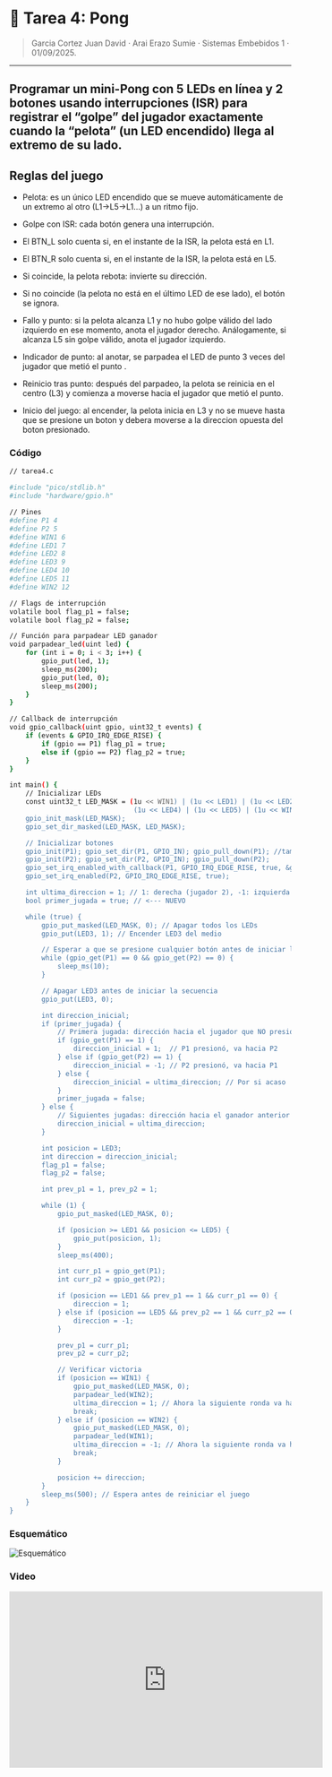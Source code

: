 # 🤖 Tarea 4: Pong
> Garcia Cortez Juan David · Arai Erazo Sumie ·  Sistemas Embebidos 1  ·  01/09/2025.

---

## Programar un mini-Pong con 5 LEDs en línea y 2 botones usando interrupciones (ISR) para registrar el “golpe” del jugador exactamente cuando la “pelota” (un LED encendido) llega al extremo de su lado.

## Reglas del juego
* Pelota: es un único LED encendido que se mueve automáticamente de un extremo al otro (L1→L5→L1…) a un ritmo fijo.

* Golpe con ISR: cada botón genera una interrupción.

* El BTN_L solo cuenta si, en el instante de la ISR, la pelota está en L1.

* El BTN_R solo cuenta si, en el instante de la ISR, la pelota está en L5.

* Si coincide, la pelota rebota: invierte su dirección.

* Si no coincide (la pelota no está en el último LED de ese lado), el botón se ignora.

* Fallo y punto: si la pelota alcanza L1 y no hubo golpe válido del lado izquierdo en ese momento, anota el jugador derecho. Análogamente, si alcanza L5 sin golpe válido, anota el jugador izquierdo.

* Indicador de punto: al anotar, se parpadea el LED de punto 3 veces del jugador que metió el punto .

* Reinicio tras punto: después del parpadeo, la pelota se reinicia en el centro (L3) y comienza a moverse hacia el jugador que metió el punto.

* Inicio del juego: al encender, la pelota inicia en L3 y no se mueve hasta que se presione un boton y debera moverse a la direccion opuesta del boton presionado.
### Código
```bash
// tarea4.c

#include "pico/stdlib.h"
#include "hardware/gpio.h"

// Pines
#define P1 4
#define P2 5
#define WIN1 6
#define LED1 7
#define LED2 8
#define LED3 9
#define LED4 10
#define LED5 11
#define WIN2 12

// Flags de interrupción
volatile bool flag_p1 = false;
volatile bool flag_p2 = false;

// Función para parpadear LED ganador
void parpadear_led(uint led) {
    for (int i = 0; i < 3; i++) {
        gpio_put(led, 1);
        sleep_ms(200);
        gpio_put(led, 0);
        sleep_ms(200);
    }
}

// Callback de interrupción
void gpio_callback(uint gpio, uint32_t events) {
    if (events & GPIO_IRQ_EDGE_RISE) {
        if (gpio == P1) flag_p1 = true;
        else if (gpio == P2) flag_p2 = true;
    }
}

int main() {
    // Inicializar LEDs
    const uint32_t LED_MASK = (1u << WIN1) | (1u << LED1) | (1u << LED2) | (1u << LED3) |
                               (1u << LED4) | (1u << LED5) | (1u << WIN2);
    gpio_init_mask(LED_MASK);
    gpio_set_dir_masked(LED_MASK, LED_MASK);

    // Inicializar botones
    gpio_init(P1); gpio_set_dir(P1, GPIO_IN); gpio_pull_down(P1); //tambien tiene pulldown externo
    gpio_init(P2); gpio_set_dir(P2, GPIO_IN); gpio_pull_down(P2);
    gpio_set_irq_enabled_with_callback(P1, GPIO_IRQ_EDGE_RISE, true, &gpio_callback);
    gpio_set_irq_enabled(P2, GPIO_IRQ_EDGE_RISE, true);

    int ultima_direccion = 1; // 1: derecha (jugador 2), -1: izquierda (jugador 1)
    bool primer_jugada = true; // <--- NUEVO

    while (true) {
        gpio_put_masked(LED_MASK, 0); // Apagar todos los LEDs
        gpio_put(LED3, 1); // Encender LED3 del medio

        // Esperar a que se presione cualquier botón antes de iniciar la secuencia
        while (gpio_get(P1) == 0 && gpio_get(P2) == 0) {
            sleep_ms(10);
        }

        // Apagar LED3 antes de iniciar la secuencia
        gpio_put(LED3, 0);

        int direccion_inicial;
        if (primer_jugada) {
            // Primera jugada: dirección hacia el jugador que NO presionó el botón
            if (gpio_get(P1) == 1) {
                direccion_inicial = 1;  // P1 presionó, va hacia P2
            } else if (gpio_get(P2) == 1) {
                direccion_inicial = -1; // P2 presionó, va hacia P1
            } else {
                direccion_inicial = ultima_direccion; // Por si acaso
            }
            primer_jugada = false;
        } else {
            // Siguientes jugadas: dirección hacia el ganador anterior
            direccion_inicial = ultima_direccion;
        }

        int posicion = LED3;
        int direccion = direccion_inicial;
        flag_p1 = false;
        flag_p2 = false;

        int prev_p1 = 1, prev_p2 = 1;

        while (1) {
            gpio_put_masked(LED_MASK, 0);

            if (posicion >= LED1 && posicion <= LED5) {
                gpio_put(posicion, 1);
            }
            sleep_ms(400);

            int curr_p1 = gpio_get(P1);
            int curr_p2 = gpio_get(P2);

            if (posicion == LED1 && prev_p1 == 1 && curr_p1 == 0) {
                direccion = 1;
            } else if (posicion == LED5 && prev_p2 == 1 && curr_p2 == 0) {
                direccion = -1;
            }

            prev_p1 = curr_p1;
            prev_p2 = curr_p2;

            // Verificar victoria
            if (posicion == WIN1) {
                gpio_put_masked(LED_MASK, 0);
                parpadear_led(WIN2);
                ultima_direccion = 1; // Ahora la siguiente ronda va hacia jugador 2
                break;
            } else if (posicion == WIN2) {
                gpio_put_masked(LED_MASK, 0);
                parpadear_led(WIN1);
                ultima_direccion = -1; // Ahora la siguiente ronda va hacia jugador 1
                break;
            }

            posicion += direccion;
        }
        sleep_ms(500); // Espera antes de reiniciar el juego
    }
}
```

### Esquemático
![Esquemático](imgs/TAREA4.jpeg)

### Video
<iframe width="560" height="315" src="https://www.youtube.com/embed/jyWKDoAtEeA" frameborder="0" allowfullscreen></iframe>
